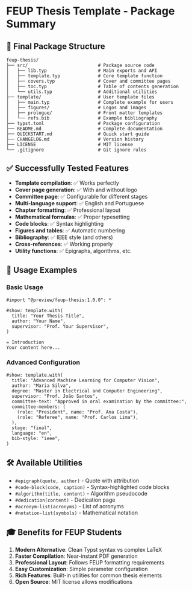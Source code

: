 # FEUP Thesis Template - Package Summary

## 📁 Final Package Structure

```
feup-thesis/
├── src/                          # Package source code
│   ├── lib.typ                   # Main exports and API
│   ├── template.typ              # Core template function
│   ├── covers.typ                # Cover and committee pages
│   ├── toc.typ                   # Table of contents generation
│   └── utils.typ                 # Additional utilities
├── template/                     # User template files
│   ├── main.typ                  # Complete example for users
│   ├── figures/                  # Logos and images
│   ├── prologue/                 # Front matter templates
│   └── refs.bib                  # Example bibliography
├── typst.toml                    # Package configuration
├── README.md                     # Complete documentation
├── QUICKSTART.md                 # Quick start guide
├── CHANGELOG.md                  # Version history
├── LICENSE                       # MIT license
└── .gitignore                    # Git ignore rules
```

## ✅ Successfully Tested Features

- **Template compilation**: ✅ Works perfectly
- **Cover page generation**: ✅ With and without logo
- **Committee page**: ✅ Configurable for different stages
- **Multi-language support**: ✅ English and Portuguese
- **Chapter formatting**: ✅ Professional layout
- **Mathematical formulas**: ✅ Proper typesetting
- **Code blocks**: ✅ Syntax highlighting
- **Figures and tables**: ✅ Automatic numbering
- **Bibliography**: ✅ IEEE style (and others)
- **Cross-references**: ✅ Working properly
- **Utility functions**: ✅ Epigraphs, algorithms, etc.

## 📖 Usage Examples

### Basic Usage
```typst
#import "@preview/feup-thesis:1.0.0": *

#show: template.with(
  title: "Your Thesis Title",
  author: "Your Name",
  supervisor: "Prof. Your Supervisor",
)

= Introduction
Your content here...
```

### Advanced Configuration
```typst
#show: template.with(
  title: "Advanced Machine Learning for Computer Vision",
  author: "Maria Silva",
  degree: "Master in Electrical and Computer Engineering",
  supervisor: "Prof. João Santos",
  committee-text: "Approved in oral examination by the committee:",
  committee-members: (
    (role: "President", name: "Prof. Ana Costa"),
    (role: "Referee", name: "Prof. Carlos Lima"),
  ),
  stage: "final",
  language: "en",
  bib-style: "ieee",
)
```

## 🛠 Available Utilities

- `#epigraph(quote, author)` - Quote with attribution
- `#code-block(code, caption)` - Syntax-highlighted code blocks
- `#algorithm(title, content)` - Algorithm pseudocode
- `#dedication(content)` - Dedication page
- `#acronym-list(acronyms)` - List of acronyms
- `#notation-list(symbols)` - Mathematical notation

## 🎓 Benefits for FEUP Students

1. **Modern Alternative**: Clean Typst syntax vs complex LaTeX
2. **Faster Compilation**: Near-instant PDF generation
3. **Professional Layout**: Follows FEUP formatting requirements
4. **Easy Customization**: Simple parameter configuration
5. **Rich Features**: Built-in utilities for common thesis elements
6. **Open Source**: MIT license allows modifications
